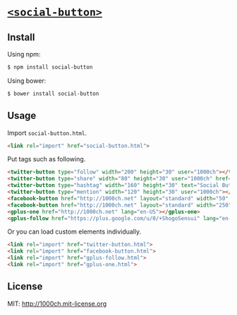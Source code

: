 # [`<social-button>`](http://1000ch.github.io/social-button)

## Install

Using npm:

```bash
$ npm install social-button
```

Using bower:

```bash
$ bower install social-button
```

## Usage

Import `social-button.html`.

```html
<link rel="import" href="social-button.html">
```

Put tags such as following.

```html
<twitter-button type="follow" width="200" height="30" user="1000ch"></twitter-button>
<twitter-button type="share" width="80" height="30" user="1000ch" href="http://github.com/1000ch/social-button" text="Social Button as Web Components"></twitter-button>
<twitter-button type="hashtag" width="160" height="30" text="Social Button as Web Components" hashtag="webcomponents"></twitter-button>
<twitter-button type="mention" width="120" height="30" user="1000ch"></twitter-button>
<facebook-button href="http://1000ch.net" layout="standard" width="50" height="30"></facebook-button>
<facebook-button href="http://1000ch.net" layout="standard" width="250" height="30"></facebook-button>
<gplus-one href="http://1000ch.net" lang="en-US"></gplus-one>
<gplus-follow href="https://plus.google.com/u/0/+ShogoSensui" lang="en-US"></gplus-follow>
```

Or you can load custom elements individually.

```html
<link rel="import" href="twitter-button.html">
<link rel="import" href="facebook-button.html">
<link rel="import" href="gplus-follow.html">
<link rel="import" href="gplus-one.html">
```

## License

MIT: http://1000ch.mit-license.org
